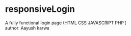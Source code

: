 # responsiveLogin
A fully functional login page (HTML CSS JAVASCRIPT PHP )
<br>
author: Aayush karwa
